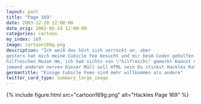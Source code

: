 ```yaml
---
layout: post
title: "Page 169"
date: 2003-12-20 12:00:00
date_orig: 2002-05-24 12:00:00
categories: cartoon
my_index: 169
image: cartoon169g.png
description: "Ich weiß das hört sich verrückt an, aber
gestern hat mich meine Cubicle Fee besucht und mir beim Coden geholfen Sie sagte, dass jeder hier eine hat. Stimmt das Hast du auch eine dieser
hilfreichen Musen Hm, ich hab nichts von \"hilfreich\" gemerkt Kannst du nicht
jemand anderen nerven Dieser Müll soll HTML sein Du stinkst Hackles Katrina Vittles "
germantitle: "Einige Cubicle Feen sind mehr willkommen als andere"
twitter_card_type: summary_large_image
---
```


{% include figure.html src="cartoon169g.png" alt="Hackles Page 169"  %}
